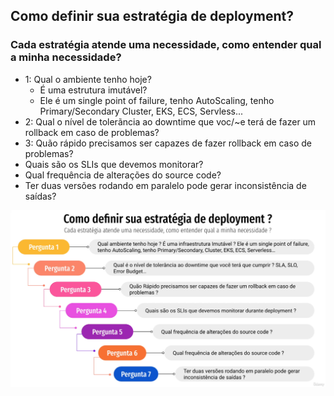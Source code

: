 ## Como definir sua estratégia de deployment? ##
### Cada estratégia atende uma necessidade, como entender qual a minha necessidade? ###

- 1: Qual o ambiente tenho hoje?
  - É uma estrutura imutável?
  - Ele é um single point of failure, tenho AutoScaling, tenho Primary/Secondary Cluster, EKS, ECS, Servless...
- 2: Qual o nível de tolerãncia ao downtime que voc/~e terá de fazer um rollback em caso de problemas?
- 3: Quão rápido precisamos ser capazes de fazer rollback em caso de problemas?
- Quais são os SLIs que devemos monitorar?
- Qual frequência de alterações do source code?
- Ter duas versões rodando em paralelo pode gerar inconsistência de saídas?

![img.png](img.png)

